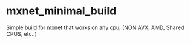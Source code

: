 # mxnet_minimal_build
Simple build for mxnet that works on any cpu, (NON AVX, AMD, Shared CPUS, etc..)
